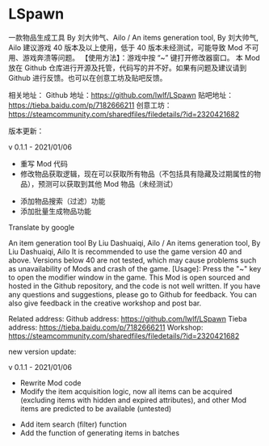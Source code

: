 # LSpawn

一款物品生成工具 By 刘大帅气、Ailo / An items generation tool, By 刘大帅气, Ailo
建议游戏 40 版本及以上使用，低于 40 版本未经测试，可能导致 Mod 不可用、游戏奔溃等问题。
【使用方法】：游戏中按 “~” 键打开修改器窗口。
本 Mod 放在 Github 仓库进行开源及托管，代码写的并不好。如果有问题及建议请到 Github 进行反馈。也可以在创意工坊及贴吧反馈。

相关地址：
Github 地址：https://github.com/lwlf/LSpawn
贴吧地址：https://tieba.baidu.com/p/7182666211
创意工坊：https://steamcommunity.com/sharedfiles/filedetails/?id=2320421682

版本更新：

v 0.1.1 - 2021/01/06
* 重写 Mod 代码
* 修改物品获取逻辑，现在可以获取所有物品（不包括具有隐藏及过期属性的物品），预测可以获取到其他 Mod 物品（未经测试）
+ 添加物品搜索（过滤）功能
+ 添加批量生成物品功能

Translate by google

An item generation tool By Liu Dashuaiqi, Ailo / An items generation tool, By Liu Dashuaiqi, Ailo
It is recommended to use the game version 40 and above. Versions below 40 are not tested, which may cause problems such as unavailability of Mods and crash of the game.
[Usage]: Press the "~" key to open the modifier window in the game.
This Mod is open sourced and hosted in the Github repository, and the code is not well written. If you have any questions and suggestions, please go to Github for feedback. You can also give feedback in the creative workshop and post bar.

Related address:
Github address: https://github.com/lwlf/LSpawn
Tieba address: https://tieba.baidu.com/p/7182666211
Workshop: https://steamcommunity.com/sharedfiles/filedetails/?id=2320421682

new version update:

v 0.1.1 - 2021/01/06
* Rewrite Mod code
* Modify the item acquisition logic, now all items can be acquired (excluding items with hidden and expired attributes), and other Mod items are predicted to be available (untested)
+ Add item search (filter) function
+ Add the function of generating items in batches

